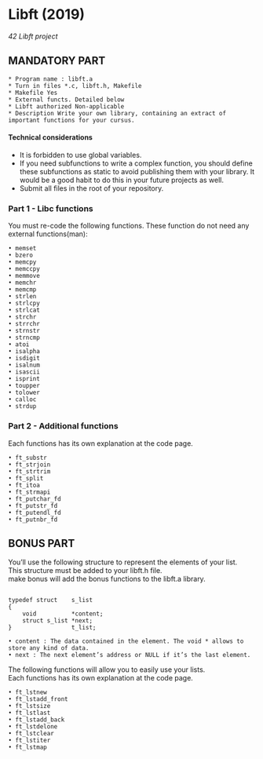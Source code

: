 # Libft (2019)
*42 Libft project*

## MANDATORY PART
```
* Program name : libft.a
* Turn in files *.c, libft.h, Makefile
* Makefile Yes
* External functs. Detailed below
* Libft authorized Non-applicable
* Description Write your own library, containing an extract of important functions for your cursus.
```

#### Technical considerations
+ It is forbidden to use global variables.
+ If you need subfunctions to write a complex function, you should define these subfunctions as static to avoid publishing them with your library. It would be a good habit to do this in your future projects as well.
+ Submit all files in the root of your repository.

### Part 1 - Libc functions
You must re-code the following functions. These function do not need any external functions(man):
```
• memset
• bzero
• memcpy
• memccpy
• memmove
• memchr
• memcmp
• strlen
• strlcpy
• strlcat
• strchr
• strrchr
• strnstr
• strncmp
• atoi
• isalpha
• isdigit
• isalnum
• isascii
• isprint
• toupper
• tolower
• calloc
• strdup
```
### Part 2 - Additional functions
Each functions has its own explanation at the code page.
```
• ft_substr
• ft_strjoin
• ft_strtrim
• ft_split
• ft_itoa
• ft_strmapi
• ft_putchar_fd
• ft_putstr_fd
• ft_putendl_fd
• ft_putnbr_fd
```
## BONUS PART
You’ll use the following structure to represent the elements of your list.<br>
This structure must be added to your libft.h file.<br>
make bonus will add the bonus functions to the libft.a library.
<pre><code>
typedef struct    s_list
{
    void          *content;
    struct s_list *next;
}                 t_list;

• content : The data contained in the element. The void * allows to store any kind of data.
• next : The next element’s address or NULL if it’s the last element.
</code></pre>
The following functions will allow you to easily use your lists.<br>
Each functions has its own explanation at the code page.<br>
```
• ft_lstnew
• ft_lstadd_front
• ft_lstsize
• ft_lstlast
• ft_lstadd_back
• ft_lstdelone
• ft_lstclear
• ft_lstiter
• ft_lstmap
```
